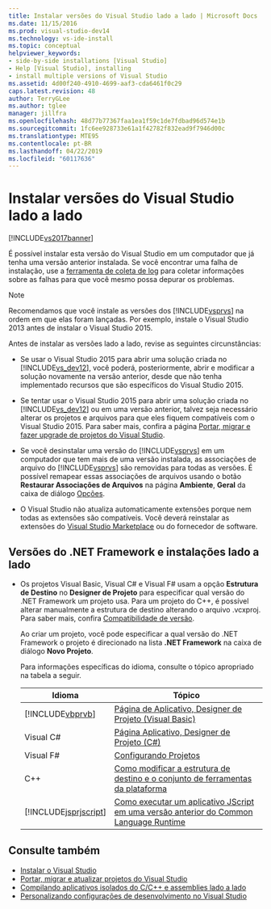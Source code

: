 ```yaml
---
title: Instalar versões do Visual Studio lado a lado | Microsoft Docs
ms.date: 11/15/2016
ms.prod: visual-studio-dev14
ms.technology: vs-ide-install
ms.topic: conceptual
helpviewer_keywords:
- side-by-side installations [Visual Studio]
- Help [Visual Studio], installing
- install multiple versions of Visual Studio
ms.assetid: 4d00f240-4910-4699-aaf3-cda6461f0c29
caps.latest.revision: 48
author: TerryGLee
ms.author: tglee
manager: jillfra
ms.openlocfilehash: 48d77b77367faa1ea1f59c1de7fdbad96d574e1b
ms.sourcegitcommit: 1fc6ee928733e61a1f42782f832ead9f7946d00c
ms.translationtype: MTE95
ms.contentlocale: pt-BR
ms.lasthandoff: 04/22/2019
ms.locfileid: "60117636"
---
```

# <a name="install-visual-studio-versions-side-by-side"></a>Instalar versões do Visual Studio lado a lado
[!INCLUDE[vs2017banner](../includes/vs2017banner.md)]

É possível instalar esta versão do Visual Studio em um computador que já tenha uma versão anterior instalada. Se você encontrar uma falha de instalação, use a [ferramenta de coleta de log](http://go.microsoft.com/fwlink/?LinkId=262077) para coletar informações sobre as falhas para que você mesmo possa depurar os problemas.

> [!NOTE]
> Recomendamos que você instale as versões dos [!INCLUDE[vsprvs](../includes/vsprvs-md.md)] na ordem em que elas foram lançadas. Por exemplo, instale o Visual Studio 2013 antes de instalar o Visual Studio 2015.

 Antes de instalar as versões lado a lado, revise as seguintes circunstâncias:

- Se usar o Visual Studio 2015 para abrir uma solução criada no [!INCLUDE[vs_dev12](../includes/vs-dev12-md.md)], você poderá, posteriormente, abrir e modificar a solução novamente na versão anterior, desde que não tenha implementado recursos que são específicos do Visual Studio 2015.

- Se tentar usar o Visual Studio 2015 para abrir uma solução criada no [!INCLUDE[vs_dev12](../includes/vs-dev12-md.md)] ou em uma versão anterior, talvez seja necessário alterar os projetos e arquivos para que eles fiquem compatíveis com o Visual Studio 2015. Para saber mais, confira a página [Portar, migrar e fazer upgrade de projetos do Visual Studio](/visualstudio/porting/port-migrate-and-upgrade-visual-studio-projects?view=vs-2015).

- Se você desinstalar uma versão do [!INCLUDE[vsprvs](../includes/vsprvs-md.md)] em um computador que tem mais de uma versão instalada, as associações de arquivo do [!INCLUDE[vsprvs](../includes/vsprvs-md.md)] são removidas para todas as versões. É possível remapear essas associações de arquivos usando o botão **Restaurar Associações de Arquivos** na página **Ambiente**, **Geral** da caixa de diálogo [Opções](../ide/reference/general-environment-options-dialog-box.md).

- O Visual Studio não atualiza automaticamente extensões porque nem todas as extensões são compatíveis. Você deverá reinstalar as extensões do [Visual Studio Marketplace](http://go.microsoft.com/fwlink/?LinkId=178891) ou do fornecedor de software.

## <a name="net-framework-versions-and-side-by-side-installations"></a>Versões do .NET Framework e instalações lado a lado

- Os projetos Visual Basic, Visual C# e Visual F# usam a opção **Estrutura de Destino** no **Designer de Projeto** para especificar qual versão do .NET Framework um projeto usa. Para um projeto do C++, é possível alterar manualmente a estrutura de destino alterando o arquivo .vcxproj. Para saber mais, confira [Compatibilidade de versão](http://msdn.microsoft.com/library/2f25e522-456a-48c3-8a53-e5f39275649f).

     Ao criar um projeto, você pode especificar a qual versão do .NET Framework o projeto é direcionado na lista **.NET Framework** na caixa de diálogo **Novo Projeto**.

     Para informações específicas do idioma, consulte o tópico apropriado na tabela a seguir.

    |Idioma|Tópico|
    |--------------|-----------|
    |[!INCLUDE[vbprvb](../includes/vbprvb-md.md)]|[Página de Aplicativo, Designer de Projeto (Visual Basic)](../ide/reference/application-page-project-designer-visual-basic.md)|
    |Visual C#|[Página Aplicativo, Designer de Projeto (C#)](../ide/reference/application-page-project-designer-csharp.md)|
    |Visual F#|[Configurando Projetos](http://msdn.microsoft.com/library/a1489abb-6294-4f8f-b71f-2cb126393526)|
    |C++|[Como modificar a estrutura de destino e o conjunto de ferramentas da plataforma](http://msdn.microsoft.com/library/031b1d54-e6e1-4da7-9868-3e75a87d9ffe)|
    |[!INCLUDE[jsprjscript](../includes/jsprjscript-md.md)]|[Como executar um aplicativo JScript em uma versão anterior do Common Language Runtime](http://msdn.microsoft.com/bbea51b5-ac03-4e6c-b9a6-f487ef63eda5)|

## <a name="see-also"></a>Consulte também

- [Instalar o Visual Studio](../install/install-visual-studio-2015.md)
- [Portar, migrar e atualizar projetos do Visual Studio](/visualstudio/porting/port-migrate-and-upgrade-visual-studio-projects?view=vs-2015)
- [Compilando aplicativos isolados do C/C++ e assemblies lado a lado](http://msdn.microsoft.com/library/9465904e-76f7-48bd-bb3f-c55d8f1699b6)
- [Personalizando configurações de desenvolvimento no Visual Studio](http://msdn.microsoft.com/22c4debb-4e31-47a8-8f19-16f328d7dcd3)